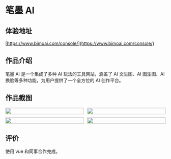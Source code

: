 # 笔墨 AI

## 体验地址

[https://www.bimoai.com/console/](https://www.bimoai.com/console/)

## 作品介绍

笔墨 AI 是一个集成了多种 AI 玩法的工具网站，涵盖了 AI 文生图、AI 图生图、AI 换脸等多种功能，为用户提供了一个全方位的 AI 创作平台。

## 作品截图

<div style="display: grid; grid-template-columns: repeat(2, 1fr); gap: 10px; width: 100%;">
    <img src="/bimoaiconsole/1.png" alt="" style="width: 100%; height: auto;">
    <img src="/bimoaiconsole/2.png" alt="" style="width: 100%; height: auto;">
    <img src="/bimoaiconsole/3.png" alt="" style="width: 100%; height: auto;">
    <img src="/bimoaiconsole/4.png" alt="" style="width: 100%; height: auto;">
</div>

## 评价

使用 vue 和同事合作完成。
